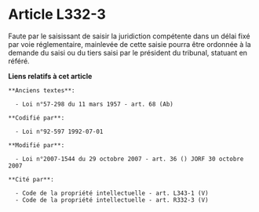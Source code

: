 # Article L332-3

Faute par le saisissant de saisir la juridiction compétente dans un délai fixé par voie réglementaire, mainlevée de cette
saisie pourra être ordonnée à la demande du saisi ou du tiers saisi par le président du tribunal, statuant en référé.

**Liens relatifs à cet article**

	**Anciens textes**:

	  - Loi n°57-298 du 11 mars 1957 - art. 68 (Ab)

	**Codifié par**:

	  - Loi n°92-597 1992-07-01

	**Modifié par**:

	  - Loi n°2007-1544 du 29 octobre 2007 - art. 36 () JORF 30 octobre 2007

	**Cité par**:

	  - Code de la propriété intellectuelle - art. L343-1 (V)
	  - Code de la propriété intellectuelle - art. R332-3 (V)

